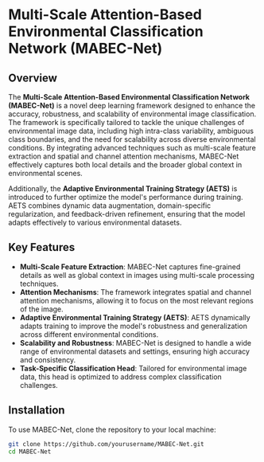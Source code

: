 # Multi-Scale Attention-Based Environmental Classification Network (MABEC-Net)

## Overview

The **Multi-Scale Attention-Based Environmental Classification Network (MABEC-Net)** is a novel deep learning framework designed to enhance the accuracy, robustness, and scalability of environmental image classification. The framework is specifically tailored to tackle the unique challenges of environmental image data, including high intra-class variability, ambiguous class boundaries, and the need for scalability across diverse environmental conditions. By integrating advanced techniques such as multi-scale feature extraction and spatial and channel attention mechanisms, MABEC-Net effectively captures both local details and the broader global context in environmental scenes.

Additionally, the **Adaptive Environmental Training Strategy (AETS)** is introduced to further optimize the model's performance during training. AETS combines dynamic data augmentation, domain-specific regularization, and feedback-driven refinement, ensuring that the model adapts effectively to various environmental datasets.

## Key Features

- **Multi-Scale Feature Extraction**: MABEC-Net captures fine-grained details as well as global context in images using multi-scale processing techniques.
- **Attention Mechanisms**: The framework integrates spatial and channel attention mechanisms, allowing it to focus on the most relevant regions of the image.
- **Adaptive Environmental Training Strategy (AETS)**: AETS dynamically adapts training to improve the model's robustness and generalization across different environmental conditions.
- **Scalability and Robustness**: MABEC-Net is designed to handle a wide range of environmental datasets and settings, ensuring high accuracy and consistency.
- **Task-Specific Classification Head**: Tailored for environmental image data, this head is optimized to address complex classification challenges.

## Installation

To use MABEC-Net, clone the repository to your local machine:

```bash
git clone https://github.com/yourusername/MABEC-Net.git
cd MABEC-Net
